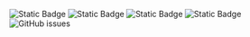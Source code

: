 ![Static Badge](https://img.shields.io/badge/blacklists-60-000000) ![Static Badge](https://img.shields.io/badge/blacklisted-2906558-cc0000) ![Static Badge](https://img.shields.io/badge/whitelisted-2242-00CC00) ![Static Badge](https://img.shields.io/badge/streaming_blacklist-28106-000000) ![GitHub issues](https://img.shields.io/github/issues/fabriziosalmi/blacklists)
